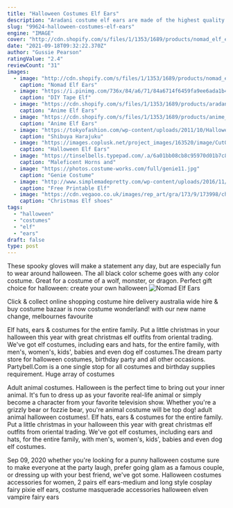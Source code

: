 ```yaml
---
title: "Halloween Costumes Elf Ears"
description: "Aradani costume elf ears are made of the highest quality natural latex for your cosplay needs. Latex is very durable, outlasting any other material for costuming performance. Latex is time tested and"
slug: "99624-halloween-costumes-elf-ears"
engine: "IMAGE"
cover: "http://cdn.shopify.com/s/files/1/1353/1689/products/nomad_elf_ears_1024x1024.jpg?v=1471902866"
date: "2021-09-18T09:32:22.370Z"
author: "Gussie Pearson"
ratingValue: "2.4"
reviewCount: "31"
images:
  - image: "http://cdn.shopify.com/s/files/1/1353/1689/products/nomad_elf_ears_1024x1024.jpg?v=1471902866"
    caption: "Nomad Elf Ears"
  - image: "https://i.pinimg.com/736x/84/a6/71/84a6714f6459fa9ee6ada1b45f8b4239.jpg"
    caption: "DIY Tape Elf"
  - image: "https://cdn.shopify.com/s/files/1/1353/1689/products/aradani_elf_ears_1024x1024.jpg?v=1471900673"
    caption: "Anime Elf Ears"
  - image: "https://cdn.shopify.com/s/files/1/1353/1689/products/anime_punk_1024x1024.jpg?v=1471900673"
    caption: "Anime Elf Ears"
  - image: "https://tokyofashion.com/wp-content/uploads/2011/10/Halloween-Street-Snaps-2011-10-29-G5388.jpg"
    caption: "Shibuya Harajuku"
  - image: "https://images.coplusk.net/project_images/163520/image/CutOut_Keep.jpg"
    caption: "Halloween Elf Ears"
  - image: "https://tinselbells.typepad.com/.a/6a01bb08cb8c95970d01b7c86e5033970b-600wi"
    caption: "Maleficent Horns and"
  - image: "https://photos.costume-works.com/full/genie11.jpg"
    caption: "Genie Costume"
  - image: "http://www.simplemadepretty.com/wp-content/uploads/2016/11/Free-Printable-Elf-on-the-Shelf-Super-Hero-Costumes-for-Baribie-too.jpg"
    caption: "Free Printable Elf"
  - image: "https://cdn.vegaoo.co.uk/images/rep_art/gra/173/9/173998/christmas-elf-shoes-for-adults.jpg"
    caption: "Christmas Elf shoes"
tags:
  - "halloween"
  - "costumes"
  - "elf"
  - "ears"
draft: false
type: post
---
```


These spooky gloves will make a statement any day, but are especially fun to wear around halloween. The all black color scheme goes with any color costume. Great for a costume of a wolf, monster, or dragon. Perfect gift choice for halloween: create your own halloween
![Nomad Elf Ears](http://cdn.shopify.com/s/files/1/1353/1689/products/nomad_elf_ears_1024x1024.jpg?v=1471902866 "Nomad Elf Ears")

Click &amp; collect  online shopping costume hire delivery australia wide hire &amp; buy costume bazaar is now costume wonderland! with our new name change, melbournes favourite
<!--inArticleAds-->

<!--galleryOne-->

Elf hats, ears & costumes for the entire family. Put a little christmas in your halloween this year with great christmas elf outfits from oriental trading. We've got elf costumes, including ears and hats, for the entire family, with men's, women's, kids', babies and even dog elf costumes.The dream party store for halloween costumes, birthday party and all other occasions. Partybell.Com is a one single stop for all costumes and birthday supplies requirement. Huge array of costumes
<!--inArticleAds-->

<!--galleryTwo-->

Adult animal costumes. Halloween is the perfect time to bring out your inner animal. It's fun to dress up as your favorite real-life animal or simply become a character from your favorite television show. Whether you're a grizzly bear or fozzie bear, you're animal costume will be top dog! adult animal halloween costumes!. Elf hats, ears & costumes for the entire family. Put a little christmas in your halloween this year with great christmas elf outfits from oriental trading. We've got elf costumes, including ears and hats, for the entire family, with men's, women's, kids', babies and even dog elf costumes.
<!--galleryThree-->

Sep 09, 2020 whether you're looking for a punny halloween costume sure to make everyone at the party laugh, prefer going glam as a famous couple, or dressing up with your best friend, we've got some. Halloween costumes accessories for women, 2 pairs elf ears-medium and long style cosplay fairy pixie elf ears, costume masquerade accessories halloween elven vampire fairy ears
